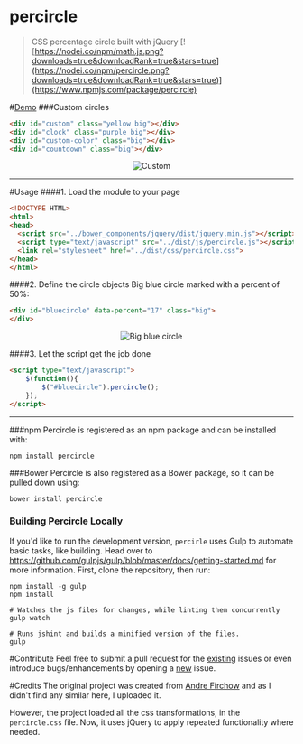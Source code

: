 # percircle
> CSS percentage circle built with jQuery 
[![https://nodei.co/npm/math.js.png?downloads=true&downloadRank=true&stars=true](https://nodei.co/npm/percircle.png?downloads=true&downloadRank=true&stars=true)](https://www.npmjs.com/package/percircle)

#[Demo](https://toubou91.github.io/percircle)</a>
###Custom circles
```html
<div id="custom" class="yellow big"></div> 
<div id="clock" class="purple big"></div>
<div id="custom-color" class="big"></div>
<div id="countdown" class="big"></div>
```
<p align="center">
  <img  src="_img/custom2.PNG" alt="Custom" />
</p>
<hr>

#Usage
####1. Load the module to your page
```html
<!DOCTYPE HTML>
<html>
<head>
  <script src="../bower_components/jquery/dist/jquery.min.js"></script>
  <script type="text/javascript" src="../dist/js/percircle.js"></script>
  <link rel="stylesheet" href="../dist/css/percircle.css">
</head>
</html>
```

####2. Define the circle objects
Big blue circle marked with a percent of 50%:
```html
<div id="bluecircle" data-percent="17" class="big">
</div>
```
<p align="center">
  <img  src="_img/big_blue_17.gif" alt="Big blue circle" />
</p>

####3. Let the script get the job done
```html
<script type="text/javascript">
    $(function(){
        $("#bluecircle").percircle();
    });
</script>
```
<hr>

###npm
Percircle is registered as an npm package and can be installed with:
```
npm install percircle
```

###Bower
Percircle is also registered as a Bower package, so it can be pulled down using:
```
bower install percircle
```

### Building Percircle Locally

If you'd like to run the development version, `percirle` uses Gulp to automate basic tasks, like building.  Head over to https://github.com/gulpjs/gulp/blob/master/docs/getting-started.md for more information.  First, clone the repository, then run:

    npm install -g gulp
    npm install

    # Watches the js files for changes, while linting them concurrently 
    gulp watch

    # Runs jshint and builds a minified version of the files.
    gulp

#Contribute
Feel free to submit a pull request for the <a href="https://github.com/toubou91/percircle/issues" target="_blank">existing</a> issues or even introduce bugs/enhancements by opening a <a href="https://github.com/toubou91/percircle/issues/new" target="_blank">new</a> issue.

#Credits
The original project was created from <a href="http://circle.firchow.net/" target="_blank">Andre Firchow</a> and as I didn't find any similar here, I uploaded it.

However, the project loaded all the css transformations, in the <code>percircle.css</code> file. Now, it uses jQuery to apply repeated functionality where needed.
